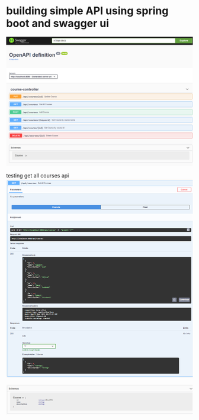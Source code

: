 # building simple API using spring boot and swagger ui


![](https://github.com/AhmedElSayed3210/spring_boot_swagger/blob/main/1.png)

testing get all courses api
![](https://github.com/AhmedElSayed3210/spring_boot_swagger/blob/main/2.png)


![](https://github.com/AhmedElSayed3210/spring_boot_swagger/blob/main/3.png)
